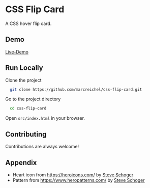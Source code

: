# CSS Flip Card

A CSS hover flip card.


## Demo

[Live-Demo](https://marcreichel.github.io/css-flip-card/)


## Run Locally

Clone the project

```bash
  git clone https://github.com/marcreichel/css-flip-card.git
```

Go to the project directory

```bash
  cd css-flip-card
```

Open `src/index.html` in your browser.


## Contributing

Contributions are always welcome!


## Appendix

- Heart icon from https://heroicons.com/ by [Steve Schoger](https://twitter.com/steveschoger)
- Pattern from https://www.heropatterns.com/ by [Steve Schoger](https://twitter.com/steveschoger)
